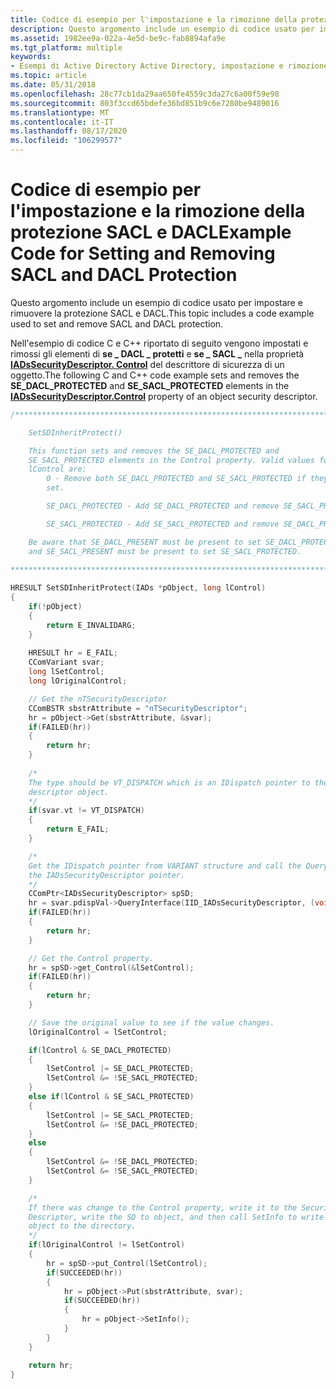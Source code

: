 ```yaml
---
title: Codice di esempio per l'impostazione e la rimozione della protezione SACL e DACL
description: Questo argomento include un esempio di codice usato per impostare e rimuovere la protezione SACL e DACL.
ms.assetid: 1982ee9a-022a-4e5d-be9c-fab8894afa9e
ms.tgt_platform: multiple
keywords:
- Esempi di Active Directory Active Directory, impostazione e rimozione della protezione SACL
ms.topic: article
ms.date: 05/31/2018
ms.openlocfilehash: 28c77cb1da29aa650fe4559c3da27c6a00f59e98
ms.sourcegitcommit: 803f3ccd65bdefe36bd851b9c6e7280be9489016
ms.translationtype: MT
ms.contentlocale: it-IT
ms.lasthandoff: 08/17/2020
ms.locfileid: "106299577"
---
```

# <a name="example-code-for-setting-and-removing-sacl-and-dacl-protection"></a><span data-ttu-id="66ecc-104">Codice di esempio per l'impostazione e la rimozione della protezione SACL e DACL</span><span class="sxs-lookup"><span data-stu-id="66ecc-104">Example Code for Setting and Removing SACL and DACL Protection</span></span>

<span data-ttu-id="66ecc-105">Questo argomento include un esempio di codice usato per impostare e rimuovere la protezione SACL e DACL.</span><span class="sxs-lookup"><span data-stu-id="66ecc-105">This topic includes a code example used to set and remove SACL and DACL protection.</span></span>

<span data-ttu-id="66ecc-106">Nell'esempio di codice C e C++ riportato di seguito vengono impostati e rimossi gli elementi di **se \_ DACL \_ protetti** e **se \_ SACL \_** nella proprietà [**IADsSecurityDescriptor. Control**](/windows/desktop/ADSI/iadssecuritydescriptor-property-methods) del descrittore di sicurezza di un oggetto.</span><span class="sxs-lookup"><span data-stu-id="66ecc-106">The following C and C++ code example sets and removes the **SE\_DACL\_PROTECTED** and **SE\_SACL\_PROTECTED** elements in the [**IADsSecurityDescriptor.Control**](/windows/desktop/ADSI/iadssecuritydescriptor-property-methods) property of an object security descriptor.</span></span>


```C++
/***************************************************************************

    SetSDInheritProtect()

    This function sets and removes the SE_DACL_PROTECTED and 
    SE_SACL_PROTECTED elements in the Control property. Valid values for 
    lControl are:
        0 - Remove both SE_DACL_PROTECTED and SE_SACL_PROTECTED if they are 
        set.

        SE_DACL_PROTECTED - Add SE_DACL_PROTECTED and remove SE_SACL_PROTECTED.

        SE_SACL_PROTECTED - Add SE_SACL_PROTECTED and remove SE_DACL_PROTECTED.

    Be aware that SE_DACL_PRESENT must be present to set SE_DACL_PROTECTED 
    and SE_SACL_PRESENT must be present to set SE_SACL_PROTECTED.
 
***************************************************************************/

HRESULT SetSDInheritProtect(IADs *pObject, long lControl)
{
    if(!pObject)
    {
        return E_INVALIDARG;
    }
    
    HRESULT hr = E_FAIL;
    CComVariant svar;
    long lSetControl;
    long lOriginalControl;

    // Get the nTSecurityDescriptor
    CComBSTR sbstrAttribute = "nTSecurityDescriptor";
    hr = pObject->Get(sbstrAttribute, &svar);
    if(FAILED(hr))
    {
        return hr;
    }
    
    /*
    The type should be VT_DISPATCH which is an IDispatch pointer to the security 
    descriptor object.
    */
    if(svar.vt != VT_DISPATCH)
    {
        return E_FAIL;
    }

    /*
    Get the IDispatch pointer from VARIANT structure and call the QueryInterface method for 
    the IADsSecurityDescriptor pointer.
    */
    CComPtr<IADsSecurityDescriptor> spSD;
    hr = svar.pdispVal->QueryInterface(IID_IADsSecurityDescriptor, (void**)&spSD);
    if(FAILED(hr))
    {
        return hr;
    }

    // Get the Control property.
    hr = spSD->get_Control(&lSetControl);
    if(FAILED(hr))
    {
        return hr;
    }

    // Save the original value to see if the value changes.
    lOriginalControl = lSetControl;

    if(lControl & SE_DACL_PROTECTED)
    {
        lSetControl |= SE_DACL_PROTECTED;
        lSetControl &= !SE_SACL_PROTECTED;
    }
    else if(lControl & SE_SACL_PROTECTED)
    {
        lSetControl |= SE_SACL_PROTECTED;
        lSetControl &= !SE_DACL_PROTECTED;
    }
    else
    {
        lSetControl &= !SE_DACL_PROTECTED;
        lSetControl &= !SE_SACL_PROTECTED;
    }

    /*
    If there was change to the Control property, write it to the Security 
    Descriptor, write the SD to object, and then call SetInfo to write the 
    object to the directory.
    */
    if(lOriginalControl != lSetControl)
    {
        hr = spSD->put_Control(lSetControl);
        if(SUCCEEDED(hr))
        {
            hr = pObject->Put(sbstrAttribute, svar);
            if(SUCCEEDED(hr))
            {
                hr = pObject->SetInfo();
            }
        }
    }

    return hr;
}
```



 

 